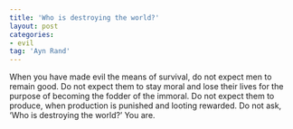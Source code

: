 ```yaml
---
title: 'Who is destroying the world?'
layout: post
categories:
- evil
tag: 'Ayn Rand'
---
```


When you have made evil the means of survival, do not expect men to remain good. Do not expect them to stay moral and lose their lives for the purpose of becoming the fodder of the immoral. Do not expect them to produce, when production is punished and looting rewarded. Do not ask, ‘Who is destroying the world?’ You are.